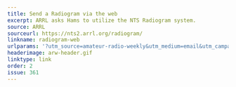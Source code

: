 ```yaml
---
title: Send a Radiogram via the web
excerpt: ARRL asks Hams to utilize the NTS Radiogram system.
source: ARRL
sourceurl: https://nts2.arrl.org/radiogram/
linkname: radiogram-web
urlparams: '?utm_source=amateur-radio-weekly&utm_medium=email&utm_campaign=newsletter'
headerimage: arw-header.gif
linktype: link
order: 2
issue: 361
---
```

